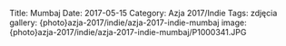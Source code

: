 Title: Mumbaj
Date: 2017-05-15
Category: Azja 2017/Indie
Tags: zdjęcia
gallery: {photo}azja-2017/indie/azja-2017-indie-mumbaj
image: {photo}azja-2017/indie/azja-2017-indie-mumbaj/P1000341.JPG
